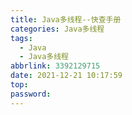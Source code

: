 ```yaml
---
title: Java多线程--快查手册
categories: Java多线程
tags:
  - Java
  - Java多线程
abbrlink: 3392129715
date: 2021-12-21 10:17:59
top:
password:
---
```

